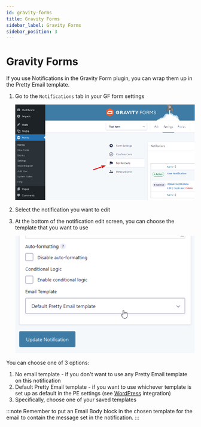 ```yaml
---
id: gravity-forms
title: Gravity Forms
sidebar_label: Gravity Forms
sidebar_position: 3
---
```


# Gravity Forms

If you use Notifications in the Gravity Form plugin, you can wrap them up in the Pretty Email template.

1.  Go to the `Notifications` tab in your GF form settings

    ![](../../assets/gravity-forms-notifications-tab.png)

2. Select the notification you want to edit
3.  At the bottom of the notification edit screen, you can choose the template that you want to use

    ![](../../assets/gravity-forms-email-template-selection.png)

You can choose one of 3 options:

1. No email template - if you don't want to use any Pretty Email template on this notification
2. Default Pretty Email template - if you want to use whichever template is set up as default in the PE settings (see [WordPress](wordpress.md) integration)
3. Specifically, choose one of your saved templates

:::note
Remember to put an Email Body block in the chosen template for the email to contain the message set in the notification.
:::